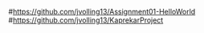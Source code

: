 #https://github.com/jvolling13/Assignment01-HelloWorld
#https://github.com/jvolling13/KaprekarProject
